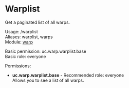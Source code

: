 Warplist
====
Get a paginated list of all warps.

Usage: /warplist<br>
Aliases: warplist, warps<br>
Module: [warp](../modules/warp.md)<br>

Basic permission: uc.warp.warplist.base<br>
Basic role: everyone<br>

Permissions: <br>
* **uc.warp.warplist.base** - Recommended role: everyone<br>Allows you to see a list of all warps.

